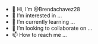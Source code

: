 - 👋 Hi, I’m @Brendachavez28
- 👀 I’m interested in ...
- 🌱 I’m currently learning ...
- 💞️ I’m looking to collaborate on ...
- 📫 How to reach me ...

<!---
Brendachavez28/Brendachavez28 is a ✨ special ✨ repository because its `README.md` (this file) appears on your GitHub profile.
You can click the Preview link to take a look at your changes.
-->
